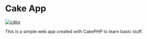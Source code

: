 Cake App
========

[![cdps](http://cdps.me/wp-content/uploads/2013/11/logo.png)](http://cdps.me)

This is a simple web app created with CakePHP to learn basic stuff.
